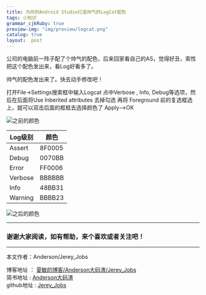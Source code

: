 ```yaml
---
title: 为你的Android Studio打造帅气的LogCat配色
tags: 小知识
grammar_cjkRuby: true
preview-img: "img/preview/logcat.png"
catalog: true
layout:  post
---
```



公司的电脑前一阵子配了个帅气的配色，后来回家看自己的AS，觉得好丑，索性把这个配色发出来，看Log好看多了。

帅气的配色发出来了。快去动手修改吧！

打开File->Settings搜索框中输入Logcat 点中Verbose , Info, Debug等选项，然后在后面将Use Inberited attributes 去掉勾选 再将 Foreground 前的复选框选上，就可以双击后面的框框去选择颜色了 Apply–>OK

![之前的颜色](http://upload-images.jianshu.io/upload_images/2305881-1e69c89adee5ebe8.png?imageMogr2/auto-orient/strip%7CimageView2/2/w/1240)

 Log级别 |  颜色
------ | ------
 Assert | 8F0005
 Debug | 0070BB
 Error | FF0006
 Verbose | BBBBBB
 Info | 48BB31
 Warning | BBBB23


![之后的颜色](http://upload-images.jianshu.io/upload_images/2305881-69357bb6fb086119.png?imageMogr2/auto-orient/strip%7CimageView2/2/w/1240)

 ----------

### 谢谢大家阅读，如有帮助，来个喜欢或者关注吧！

 ----------
 本文作者：Anderson/Jerey_Jobs

 博客地址   ： [夏敏的博客/Anderson大码渣/Jerey_Jobs][1] <br>
 简书地址   :  [Anderson大码渣][2] <br>
 github地址 :  [Jerey_Jobs][4]



  [1]: http://jerey.cn/
  [2]: http://www.jianshu.com/users/016a5ba708a0/latest_articles
  [3]: http://blog.csdn.net/jerey_jobs
  [4]: https://github.com/Jerey-Jobs
